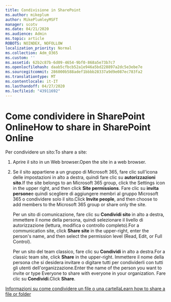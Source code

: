 ```yaml
---
title: Condivisione in SharePoint
ms.author: mikeplum
author: MikePlumleyMSFT
manager: scotv
ms.date: 04/21/2020
ms.audience: Admin
ms.topic: article
ROBOTS: NOINDEX, NOFOLLOW
localization_priority: Normal
ms.collection: Adm_O365
ms.custom: ''
ms.assetid: 62b2c87b-6d09-4654-9bf0-868a5e73b7c7
ms.openlocfilehash: daab5cfbcb52a1e946a5bd228897a2dc5e3ebe7e
ms.sourcegitcommit: 286000b588adef1bbbb28337a9d9e087ec783fa2
ms.translationtype: MT
ms.contentlocale: it-IT
ms.lasthandoff: 04/27/2020
ms.locfileid: "43911692"
---
```

# <a name="how-to-share-in-sharepoint-online"></a><span data-ttu-id="7bebb-102">Come condividere in SharePoint Online</span><span class="sxs-lookup"><span data-stu-id="7bebb-102">How to share in SharePoint Online</span></span>

<span data-ttu-id="7bebb-103">Per condividere un sito:</span><span class="sxs-lookup"><span data-stu-id="7bebb-103">To share a site:</span></span>
  
1. <span data-ttu-id="7bebb-104">Aprire il sito in un Web browser.</span><span class="sxs-lookup"><span data-stu-id="7bebb-104">Open the site in a web browser.</span></span>
    
2. <span data-ttu-id="7bebb-105">Se il sito appartiene a un gruppo di Microsoft 365, fare clic sull'icona delle impostazioni in alto a destra, quindi fare clic su **autorizzazioni sito**.</span><span class="sxs-lookup"><span data-stu-id="7bebb-105">If the site belongs to an Microsoft 365 group, click the Settings icon in the upper right, and then click **Site permissions**.</span></span> <span data-ttu-id="7bebb-106">Fare clic su **invita persone**e quindi scegliere di aggiungere membri al gruppo Microsoft 365 o condividere solo il sito.</span><span class="sxs-lookup"><span data-stu-id="7bebb-106">Click **Invite people**, and then choose to add members to the Microsoft 365 group or share only the site.</span></span> 
    
    <span data-ttu-id="7bebb-107">Per un sito di comunicazione, fare clic su **Condividi sito** in alto a destra, immettere il nome della persona, quindi selezionare il livello di autorizzazione (lettura, modifica o controllo completo).</span><span class="sxs-lookup"><span data-stu-id="7bebb-107">For a communication site, click **Share site** in the upper-right, enter the person's name, and then select the permission level (Read, Edit, or Full Control).</span></span> 
    
    <span data-ttu-id="7bebb-108">Per un sito del team classico, fare clic su **Condividi** in alto a destra.</span><span class="sxs-lookup"><span data-stu-id="7bebb-108">For a classic team site, click **Share** in the upper-right.</span></span> <span data-ttu-id="7bebb-109">Immettere il nome della persona che si desidera invitare o digitare tutti per condividerli con tutti gli utenti dell'organizzazione.</span><span class="sxs-lookup"><span data-stu-id="7bebb-109">Enter the name of the person you want to invite or type Everyone to share with everyone in your organization.</span></span> <span data-ttu-id="7bebb-110">Fare clic su **Condividi**.</span><span class="sxs-lookup"><span data-stu-id="7bebb-110">Click **Share**.</span></span>
    
[<span data-ttu-id="7bebb-111">Informazioni su come condividere un file o una cartella</span><span class="sxs-lookup"><span data-stu-id="7bebb-111">Learn how to share a file or folder</span></span>](https://go.microsoft.com/fwlink/?linkid=511430)
  

